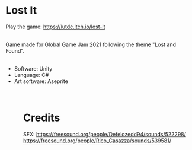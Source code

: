# Lost It
Play the game: https://lutdc.itch.io/lost-it<br><br>

Game made for Global Game Jam 2021 following the theme "Lost and Found".<br><br>

<ul>
  <li> Software: Unity
  <li> Language: C#
  <li> Art software: Aseprite
<ul><br><br>
  
# Credits
SFX: https://freesound.org/people/Defelozedd94/sounds/522298/<br>
https://freesound.org/people/Rico_Casazza/sounds/539581/<br><br>
  
